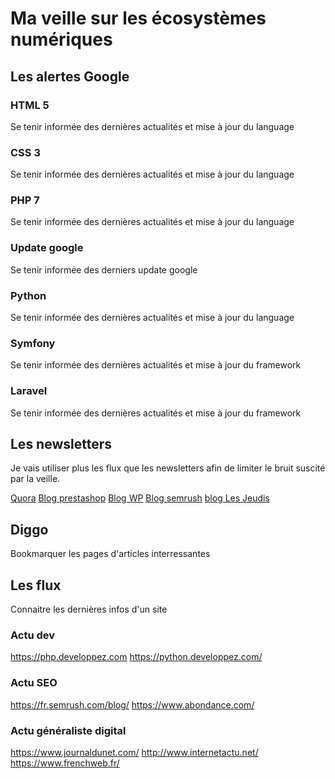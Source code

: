 # Ma veille sur les écosystèmes numériques 

## Les alertes Google

### HTML 5
Se tenir informée des dernières actualités et mise à jour du language
### CSS 3
Se tenir informée des dernières actualités et mise à jour du language
### PHP 7
Se tenir informée des dernières actualités et mise à jour du language
### Update google
Se tenir informée des derniers update google
### Python
Se tenir informée des dernières actualités et mise à jour du language
### Symfony
Se tenir informée des dernières actualités et mise à jour du framework
### Laravel
Se tenir informée des dernières actualités et mise à jour du framework

## Les newsletters

Je vais utiliser plus les flux que les newsletters afin de limiter le bruit suscité par la veille.

[Quora](https://fr.quora.com/)
[Blog prestashop](https://www.prestashop.com/fr/blog)
[Blog WP](https://wpmarmite.com/)
[Blog semrush](https://fr.semrush.com/blog/)
[blog Les Jeudis](https://blog.lesjeudis.com/)

## Diggo
Bookmarquer les pages d'articles interressantes

## Les flux 

Connaitre les dernières infos d'un site

### Actu dev
https://php.developpez.com
https://python.developpez.com/

### Actu SEO
https://fr.semrush.com/blog/
https://www.abondance.com/

### Actu généraliste digital
https://www.journaldunet.com/
http://www.internetactu.net/
https://www.frenchweb.fr/





